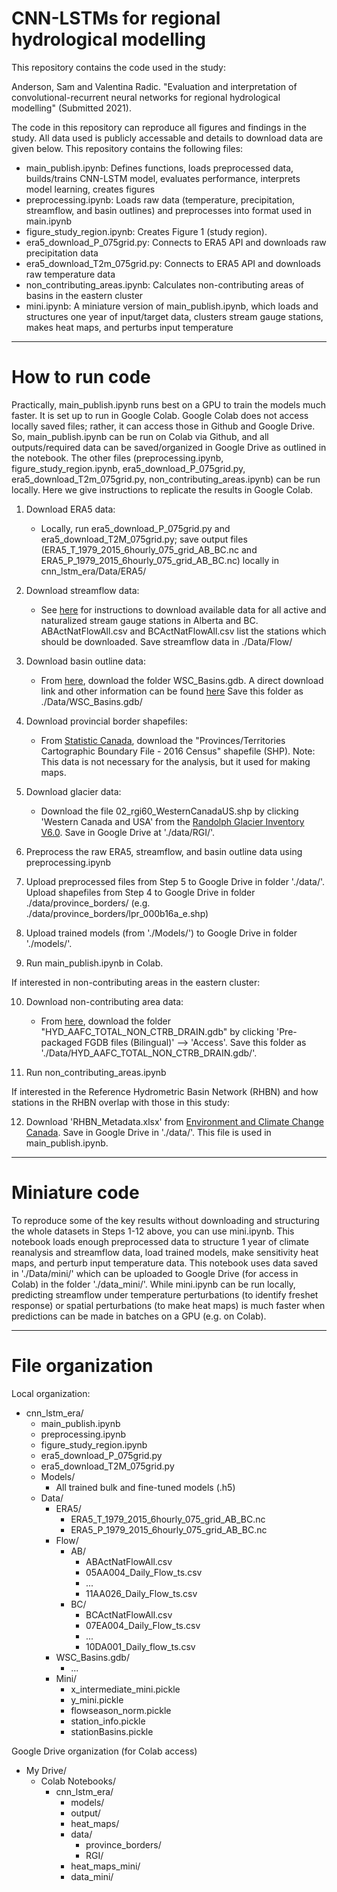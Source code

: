 # CNN-LSTMs for regional hydrological modelling

This repository contains the code used in the study:

Anderson, Sam and Valentina Radic.  "Evaluation and interpretation of convolutional-recurrent neural networks for regional hydrological modelling" (Submitted 2021).

The code in this repository can reproduce all figures and findings in the study.  All data used is publicly accessable and details to download data are given below.  This repository contains the following files:

* main_publish.ipynb: Defines functions, loads preprocessed data, builds/trains CNN-LSTM model, evaluates performance, interprets model learning, creates figures
* preprocessing.ipynb: Loads raw data (temperature, precipitation, streamflow, and basin outlines) and preprocesses into format used in main.ipynb
* figure_study_region.ipynb: Creates Figure 1 (study region).
* era5_download_P_075grid.py: Connects to ERA5 API and downloads raw precipitation data
* era5_download_T2m_075grid.py: Connects to ERA5 API and downloads raw temperature data
* non_contributing_areas.ipynb: Calculates non-contributing areas of basins in the eastern cluster
* mini.ipynb: A miniature version of main_publish.ipynb, which loads and structures one year of input/target data, clusters stream gauge stations, makes heat maps, and perturbs input temperature 


___
# How to run code

Practically, main_publish.ipynb runs best on a GPU to train the models much faster.  It is set up to run in Google Colab.  Google Colab does not access locally saved files; rather, it can access those in Github and Google Drive.  So, main_publish.ipynb can be run on Colab via Github, and all outputs/required data can be saved/organized in Google Drive as outlined in the notebook.  The other files (preprocessing.ipynb, figure_study_region.ipynb, era5_download_P_075grid.py, era5_download_T2m_075grid.py, non_contributing_areas.ipynb) can be run locally.  Here we give instructions to replicate the results in Google Colab.

1. Download ERA5 data:

    * Locally, run era5_download_P_075grid.py and era5_download_T2M_075grid.py; save output files (ERA5_T_1979_2015_6hourly_075_grid_AB_BC.nc and ERA5_P_1979_2015_6hourly_075_grid_AB_BC.nc) locally in cnn_lstm_era/Data/ERA5/

2. Download streamflow data:

    * See [here](https://wateroffice.ec.gc.ca/mainmenu/tools_and_downloads_index_e.html) for instructions to download available data for all active and naturalized stream gauge stations in Alberta and BC.   ABActNatFlowAll.csv and BCActNatFlowAll.csv list the stations which should be downloaded.  Save streamflow data in ./Data/Flow/

3. Download basin outline data:

    * From [here](https://open.canada.ca/data/en/dataset/0c121878-ac23-46f5-95df-eb9960753375), download the folder WSC_Basins.gdb.  A direct download link and other information can be found [here](https://wiki.usask.ca/pages/viewpage.action?pageId=1766228079#HowtoloadandreprojectWaterSurveyofCanada%22WSC_Basins%22GeodatabaseinQGIS-Dataavailability)
Save this folder as ./Data/WSC_Basins.gdb/

4. Download provincial border shapefiles:

	* From [Statistic Canada](https://open.canada.ca/data/en/dataset/a883eb14-0c0e-45c4-b8c4-b54c4a819edb), download the "Provinces/Territories Cartographic Boundary File - 2016 Census" shapefile (SHP).  Note: This data is not necessary for the analysis, but it used for making maps.

5. Download glacier data:

	* Download the file 02_rgi60_WesternCanadaUS.shp by clicking 'Western Canada and USA' from the [Randolph Glacier Inventory V6.0](https://www.glims.org/RGI/rgi60_dl.html).  Save in Google Drive at './data/RGI/'.

6. Preprocess the raw ERA5, streamflow, and basin outline data using preprocessing.ipynb

7. Upload preprocessed files from Step 5 to Google Drive in folder './data/'.  Upload shapefiles from Step 4 to Google Drive in folder ./data/province_borders/ (e.g. ./data/province_borders/lpr_000b16a_e.shp)

8. Upload trained models (from './Models/') to Google Drive in folder './models/'.

9. Run main_publish.ipynb in Colab.

If interested in non-contributing areas in the eastern cluster:

10. Download non-contributing area data:
	* From [here](https://open.canada.ca/data/en/dataset/adb2e613-f193-42e2-987e-2cc9d90d2b7a), download the folder "HYD_AAFC_TOTAL_NON_CTRB_DRAIN.gdb" by clicking 'Pre-packaged FGDB files (Bilingual)' --> 'Access'.  Save this folder as './Data/HYD_AAFC_TOTAL_NON_CTRB_DRAIN.gdb/'.

11. Run non_contributing_areas.ipynb

If interested in the Reference Hydrometric Basin Network (RHBN) and how stations in the RHBN overlap with those in this study:

12. Download 'RHBN_Metadata.xlsx' from [Environment and Climate Change Canada](https://collaboration.cmc.ec.gc.ca/cmc/hydrometrics/www/RHBN/).  Save in Google Drive in './data/'.  This file is used in main_publish.ipynb.

___
# Miniature code

To reproduce some of the key results without downloading and structuring the whole datasets in Steps 1-12 above, you can use mini.ipynb.  This notebook loads enough preprocessed data to structure 1 year of climate reanalysis and streamflow data, load trained models, make sensitivity heat maps, and perturb input temperature data.  This notebook uses data saved in './Data/mini/' which can be uploaded to Google Drive (for access in Colab) in the folder './data_mini/'.  While mini.ipynb can be run locally, predicting streamflow under temperature perturbations (to identify freshet response) or spatial perturbations (to make heat maps) is much faster when predictions can be made in batches on a GPU (e.g. on Colab).

___
# File organization

Local organization:  

* cnn_lstm_era/  
  * main_publish.ipynb  
  * preprocessing.ipynb  
  * figure_study_region.ipynb  
  * era5_download_P_075grid.py  
  * era5_download_T2M_075grid.py  
  * Models/
  	* All trained bulk and fine-tuned models (.h5)
  * Data/  
  	* ERA5/  
		* ERA5_T_1979_2015_6hourly_075_grid_AB_BC.nc  
		* ERA5_P_1979_2015_6hourly_075_grid_AB_BC.nc  
	* Flow/
		* AB/  
			* ABActNatFlowAll.csv  
			* 05AA004_Daily_Flow_ts.csv  
			* ...  
			* 11AA026_Daily_Flow_ts.csv  
		* BC/  
		  	* BCActNatFlowAll.csv  
		  	* 07EA004_Daily_Flow_ts.csv  
		  	* ...
		  	* 10DA001_Daily_flow_ts.csv  
	* WSC_Basins.gdb/
		* ...
	* Mini/
		* x_intermediate_mini.pickle
		* y_mini.pickle
		* flowseason_norm.pickle
		* station_info.pickle
		* stationBasins.pickle

Google Drive organization (for Colab access)  

* My Drive/  
	* Colab Notebooks/  
		* cnn_lstm_era/   
			* models/  
			* output/  
			* heat_maps/ 
			* data/
				* province_borders/  
				* RGI/
			* heat_maps_mini/
			* data_mini/
